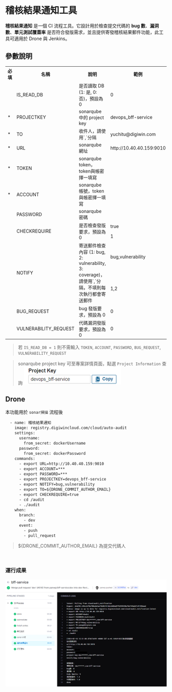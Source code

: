 # 稽核結果通知工具

**稽核結果通知** 是一個 CI 流程工具。它設計用於檢查提交代碼的 **bug 數**、**漏洞數**、**單元測試覆蓋率** 是否符合發版需求，並且提供寄發稽核結果郵件功能，此工具可適用於 Drone 與 Jenkins。

## 參數說明
<table style="font-size: 14px">
  <tr>
    <th>必填</th>
    <th>名稱</th>
    <th>說明</th>
    <th>範例</th>
  </tr>
  <tr>
    <td></td>
    <td>IS_READ_DB</td>
    <td>是否讀取 DB (1: 是, 0: 否)，預設為 0</td>
    <td>0</td>
  </tr>
  <tr>
    <td>*</td>
    <td>PROJECTKEY</td>
    <td>sonarqube 中的 project key</td>
    <td>devops_bff-service</td>
  </tr>
  <tr>
    <td>*</td>
    <td>TO</td>
    <td>收件人，請使用`,`分隔</td>
    <td>yuchitu@digiwin.com</td>
  </tr>
  <tr>
    <td>*</td>
    <td>URL</td>
    <td>sonarqube 網址</td>
    <td>http://10.40.40.159:9010</td>
  </tr>
  <tr>
    <td>*</td>
    <td>TOKEN</td>
    <td>sonarqube token，token與帳密擇一填寫</td>
    <td></td>
  </tr>
  <tr>
    <td>*</td>
    <td>ACCOUNT</td>
    <td>sonarqube 帳號，token與帳密擇一填寫</td>
    <td></td>
  </tr>
  <tr>
    <td></td>
    <td>PASSWORD</td>
    <td>sonarqube 密碼</td>
    <td></td>
  </tr>
  <tr>
    <td rowspan="2"></td>
    <td rowspan="2">CHECKREQUIRE</td>
    <td rowspan="2">是否檢查發版要求，預設為0</td>
    <td>true</td>
  </tr>
  <tr>
    <td>1</td>
  </tr>
  <tr>
    <td rowspan="2"></td>
    <td rowspan="2">NOTIFY</td>
    <td rowspan="2">寄送郵件檢查內容 (1: bug, 2: vulnerability, 3: coverage)，請使用`,`分隔，不填則每次執行都會寄送郵件</td>
    <td>bug,vulnerability</td>
  </tr>
  <tr>
    <td>1,2</td>
  </tr>
  <tr>
    <td></td>
    <td>BUG_REQUEST</td>
    <td>bug 發版要求，預設為 0</td>
    <td>0</td>
  </tr>
  <tr>
    <td></td>
    <td>VULNERABILITY_REQUEST</td>
    <td>代碼漏洞發版要求，預設為 0</td>
    <td>0</td>
  </tr>
</table>

> 若 `IS_READ_DB = 1` 則不需輸入 `TOKEN`, `ACCOUNT`, `PASSWORD`, `BUG_REQUEST`, `VULNERABILITY_REQUEST`

> sonarqube project key 可至專案詳情頁面，點選 `Project Information` 查詢
> ![image](img/getProjectKey.png)




## Drone

本功能用於 `sonar掃描` 流程後

```
  - name: 稽核結果通知
    image: registry.digiwincloud.com/cloud/auto-audit
    settings:
      username:
        from_secret: dockerUsername
      password:
        from_secret: dockerPassword
    commands:
      - export URL=http://10.40.40.159:9010
      - export ACCOUNT=***
      - export PASSWORD=***
      - export PROJECTKEY=devops_bff-service
      - export NOTIFY=bug,vulnerability
      - export TO=${DRONE_COMMIT_AUTHOR_EMAIL}
      - export CHECKREQUIRE=true
      - cd /audit
      - ./audit
    when:
      branch:
        - dev
      event:
        - push
        - pull_request
```

> ${DRONE_COMMIT_AUTHOR_EMAIL} 為提交代碼人

<br>

### 運行成果

![image](img/result.png)

